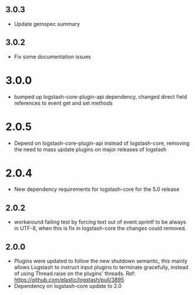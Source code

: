 ## 3.0.3
  - Update gemspec summary

## 3.0.2
  - Fix some documentation issues

# 3.0.0
  - bumped up logstash-core-plugin-api dependency, changed direct field references to event get and set methods
# 2.0.5
  - Depend on logstash-core-plugin-api instead of logstash-core, removing the need to mass update plugins on major releases of logstash
# 2.0.4
  - New dependency requirements for logstash-core for the 5.0 release
## 2.0.2
  - workaround failing test by forcing text out of event.sprintf to be
    always in UTF-8, when this is fix in logstash-core the changes could
    removed.

## 2.0.0
 - Plugins were updated to follow the new shutdown semantic, this mainly allows Logstash to instruct input plugins to terminate gracefully, 
   instead of using Thread.raise on the plugins' threads. Ref: https://github.com/elastic/logstash/pull/3895
 - Dependency on logstash-core update to 2.0

